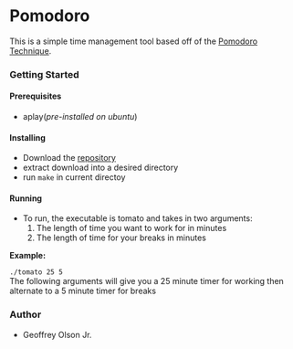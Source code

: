 # Pomodoro
This is a simple time management tool based off of the [Pomodoro Technique](https://en.wikipedia.org/wiki/Pomodoro_Technique "Pomodoro Technique").

### Getting Started
#### Prerequisites 
  - aplay(*pre-installed on ubuntu*)

#### Installing
  - Download the [repository](https://github.com/geoolson/PomodoroTimer/archive/master.zip "repository")
  - extract download into a desired directory
  - run `make` in current directoy

#### Running
  - To run, the executable is tomato and takes in two arguments:
    1.  The length of time you want to work for in minutes
    2.   The length of time for your breaks in minutes

  **Example:**

  `./tomato 25 5`  
  The following arguments will give you a 25 minute timer for working then alternate to a 5 minute timer for breaks

### Author
  - Geoffrey Olson Jr.
